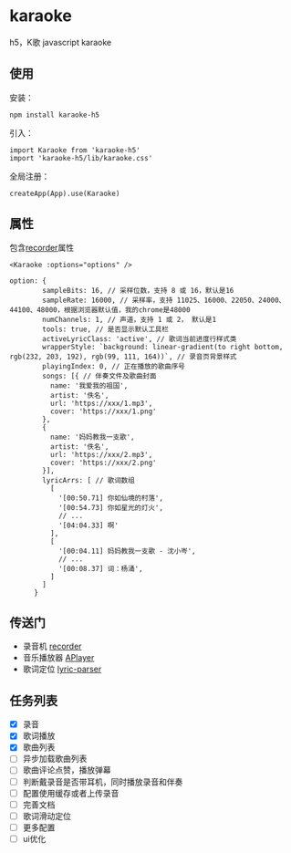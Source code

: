 # karaoke
h5，K歌
javascript karaoke

## 使用
安装：
```
npm install karaoke-h5
```
引入：
```
import Karaoke from 'karaoke-h5'
import 'karaoke-h5/lib/karaoke.css'
```
全局注册：
```
createApp(App).use(Karaoke)
```

## 属性
包含[recorder](https://github.com/2fps/recorder)属性
```
<Karaoke :options="options" />

option: {
        sampleBits: 16, // 采样位数，支持 8 或 16，默认是16
        sampleRate: 16000, // 采样率，支持 11025、16000、22050、24000、44100、48000，根据浏览器默认值，我的chrome是48000
        numChannels: 1, // 声道，支持 1 或 2， 默认是1
        tools: true, // 是否显示默认工具栏
        activeLyricClass: 'active', // 歌词当前进度行样式类
        wrapperStyle: `background: linear-gradient(to right bottom, rgb(232, 203, 192), rgb(99, 111, 164))`, // 录音页背景样式
        playingIndex: 0, // 正在播放的歌曲序号
        songs: [{ // 伴奏文件及歌曲封面
          name: '我爱我的祖国',
          artist: '佚名',
          url: 'https://xxx/1.mp3',
          cover: 'https://xxx/1.png'
        },
        {
          name: '妈妈教我一支歌',
          artist: '佚名',
          url: 'https://xxx/2.mp3',
          cover: 'https://xxx/2.png'
        }],
        lyricArrs: [ // 歌词数组
          [
            '[00:50.71] 你如仙境的村落',
            '[00:54.73] 你如星光的灯火',
            // ...
            '[04:04.33] 啊'
          ],
          [
            '[00:04.11] 妈妈教我一支歌 - 沈小岑',
            // ...
            '[00:08.37] 词：杨涌',
          ]
        ]
      }
```


## 传送门
* 录音机 [recorder](https://github.com/2fps/recorder)
* 音乐播放器 [APlayer](https://github.com/DIYgod/APlayer)
* 歌词定位 [lyric-parser](https://github.com/ustbhuangyi/lyric-parser)

## 任务列表
- [x] 录音
- [x] 歌词播放
- [x] 歌曲列表
- [ ] 异步加载歌曲列表
- [ ] 歌曲评论点赞，播放弹幕
- [ ] 判断戴录音是否带耳机，同时播放录音和伴奏
- [ ] 配置使用缓存或者上传录音
- [ ] 完善文档
- [ ] 歌词滑动定位
- [ ] 更多配置
- [ ] ui优化
